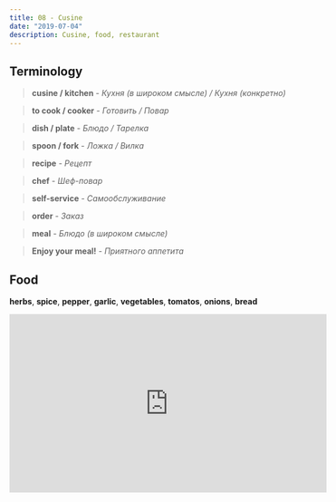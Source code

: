 ```yaml
---
title: 08 - Cusine
date: "2019-07-04"
description: Cusine, food, restaurant 
---
```


## Terminology

> **cusine / kitchen** - *Кухня (в широком смысле) / Кухня (конкретно)*

>  **to cook / cooker** - *Готовить / Повар*

> **dish / plate** - *Блюдо / Тарелка*

> **spoon / fork** - *Ложка / Вилка*

> **recipe** - *Рецепт*

> **chef** - *Шеф-повар*

> **self-service** - *Самообслуживание*

> **order** - *Заказ*

> **meal** - *Блюдо (в широком смысле)*

> **Enjoy your meal!** - *Приятного аппетита*

## Food

**herbs**, **spice**, **pepper**, **garlic**, **vegetables**, **tomatos**, **onions**, **bread**

<iframe width="560" height="315" src="https://www.youtube.com/embed/IW7IssCKgmI" frameborder="0" allow="accelerometer; autoplay; encrypted-media; gyroscope; picture-in-picture" allowfullscreen></iframe>

